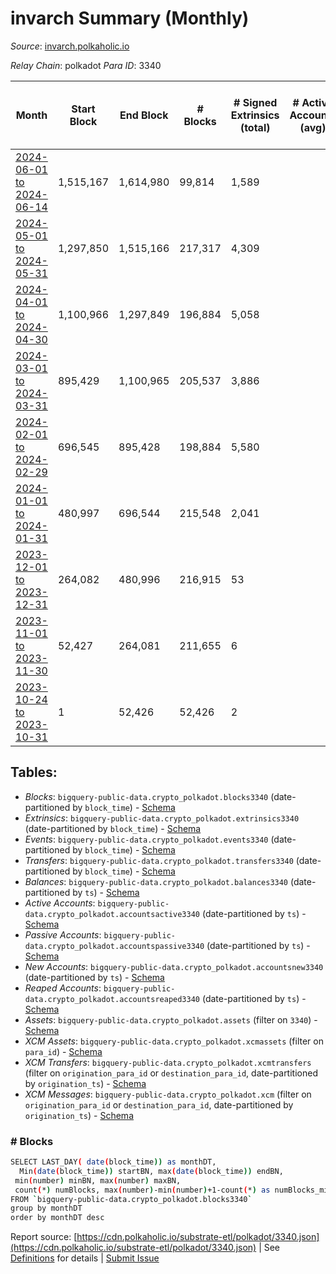 # invarch Summary (Monthly)

_Source_: [invarch.polkaholic.io](https://invarch.polkaholic.io)

*Relay Chain*: polkadot
*Para ID*: 3340



| Month | Start Block | End Block | # Blocks | # Signed Extrinsics (total) | # Active Accounts (avg) | # Addresses with Balances (max) | Issues |
| ----- | ----------- | --------- | -------- | --------------------------- | ----------------------- | ------------------------------- | ------ |
| [2024-06-01 to 2024-06-14](/polkadot/3340-invarch/2024-06-30.md) | 1,515,167 | 1,614,980 | 99,814 | 1,589 |  | 76,544 | -   |   
| [2024-05-01 to 2024-05-31](/polkadot/3340-invarch/2024-05-31.md) | 1,297,850 | 1,515,166 | 217,317 | 4,309 |  | 76,526 | -   |   
| [2024-04-01 to 2024-04-30](/polkadot/3340-invarch/2024-04-30.md) | 1,100,966 | 1,297,849 | 196,884 | 5,058 |  | 76,644 | -   |   
| [2024-03-01 to 2024-03-31](/polkadot/3340-invarch/2024-03-31.md) | 895,429 | 1,100,965 | 205,537 | 3,886 |  | 1,894 | -   |   
| [2024-02-01 to 2024-02-29](/polkadot/3340-invarch/2024-02-29.md) | 696,545 | 895,428 | 198,884 | 5,580 |  | 1,888 | -   |   
| [2024-01-01 to 2024-01-31](/polkadot/3340-invarch/2024-01-31.md) | 480,997 | 696,544 | 215,548 | 2,041 |  | 1,774 | -   |   
| [2023-12-01 to 2023-12-31](/polkadot/3340-invarch/2023-12-31.md) | 264,082 | 480,996 | 216,915 | 53 |  | 1,382 | -   |   
| [2023-11-01 to 2023-11-30](/polkadot/3340-invarch/2023-11-30.md) | 52,427 | 264,081 | 211,655 | 6 |  | 1 | -   |   
| [2023-10-24 to 2023-10-31](/polkadot/3340-invarch/2023-10-31.md) | 1 | 52,426 | 52,426 | 2 |  |  | -   |   

## Tables:

* _Blocks_: `bigquery-public-data.crypto_polkadot.blocks3340` (date-partitioned by `block_time`) - [Schema](/schema/balances.json)
* _Extrinsics_: `bigquery-public-data.crypto_polkadot.extrinsics3340` (date-partitioned by `block_time`) - [Schema](/schema/extrinsics.json)
* _Events_: `bigquery-public-data.crypto_polkadot.events3340` (date-partitioned by `block_time`) - [Schema](/schema/events.json)
* _Transfers_: `bigquery-public-data.crypto_polkadot.transfers3340` (date-partitioned by `block_time`) - [Schema](/schema/transfers.json)
* _Balances_: `bigquery-public-data.crypto_polkadot.balances3340` (date-partitioned by `ts`) - [Schema](/schema/balances.json)
* _Active Accounts_: `bigquery-public-data.crypto_polkadot.accountsactive3340` (date-partitioned by `ts`) - [Schema](/schema/accountsactive.json)
* _Passive Accounts_: `bigquery-public-data.crypto_polkadot.accountspassive3340` (date-partitioned by `ts`) - [Schema](/schema/accountspassive.json)
* _New Accounts_: `bigquery-public-data.crypto_polkadot.accountsnew3340` (date-partitioned by `ts`) - [Schema](/schema/accountsnew.json)
* _Reaped Accounts_: `bigquery-public-data.crypto_polkadot.accountsreaped3340` (date-partitioned by `ts`) - [Schema](/schema/accountsreaped.json)
* _Assets_: `bigquery-public-data.crypto_polkadot.assets` (filter on `3340`) - [Schema](/schema/assets.json)
* _XCM Assets_: `bigquery-public-data.crypto_polkadot.xcmassets` (filter on `para_id`) - [Schema](/schema/xcmassets.json)
* _XCM Transfers_: `bigquery-public-data.crypto_polkadot.xcmtransfers` (filter on `origination_para_id` or `destination_para_id`, date-partitioned by `origination_ts`) - [Schema](/schema/xcmtransfers.json)
* _XCM Messages_: `bigquery-public-data.crypto_polkadot.xcm` (filter on `origination_para_id` or `destination_para_id`, date-partitioned by `origination_ts`) - [Schema](/schema/xcm.json)

### # Blocks
```bash
SELECT LAST_DAY( date(block_time)) as monthDT,
  Min(date(block_time)) startBN, max(date(block_time)) endBN, 
 min(number) minBN, max(number) maxBN, 
 count(*) numBlocks, max(number)-min(number)+1-count(*) as numBlocks_missing 
FROM `bigquery-public-data.crypto_polkadot.blocks3340` 
group by monthDT 
order by monthDT desc
```


Report source: [https://cdn.polkaholic.io/substrate-etl/polkadot/3340.json](https://cdn.polkaholic.io/substrate-etl/polkadot/3340.json) | See [Definitions](/DEFINITIONS.md) for details | [Submit Issue](https://github.com/colorfulnotion/substrate-etl/issues)
